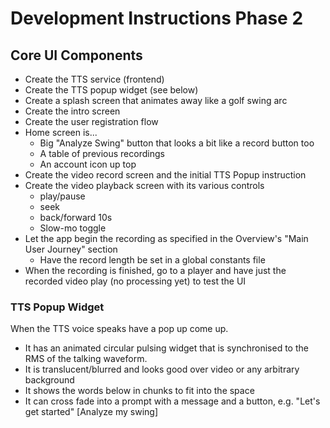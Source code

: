 # Development Instructions Phase 2
## Core UI Components
* Create the TTS service (frontend) 
* Create the TTS popup widget (see below)
* Create a splash screen that animates away like a golf swing arc
* Create the intro screen
* Create the user registration flow
* Home screen is...
	* Big "Analyze Swing" button that looks a bit like a record button too
	* A table of previous recordings
	* An account icon up top
* Create the video record screen and the initial TTS Popup instruction
* Create the video playback screen with its various controls
	* play/pause
	* seek
	* back/forward 10s
	* Slow-mo toggle
* Let the app begin the recording as specified in the Overview's "Main User Journey" section
	* Have the record length be set in a global constants file
* When the recording is finished, go to a player and have just the recorded video play (no processing yet) to test the UI

### TTS Popup Widget
When the TTS voice speaks have a pop up come up. 
* It has an animated circular pulsing widget that is synchronised to the RMS of the talking waveform. 
* It is translucent/blurred and looks good over video or any arbitrary background
* It shows the words below in chunks to fit into the space
* It can cross fade into a prompt with a message and a button, e.g. "Let's get started" \[Analyze my swing\]

